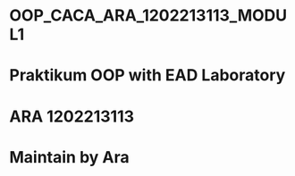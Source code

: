 # OOP_CACA_ARA_1202213113_MODUL1
# Praktikum OOP with EAD Laboratory
# ARA 1202213113
# Maintain by Ara
